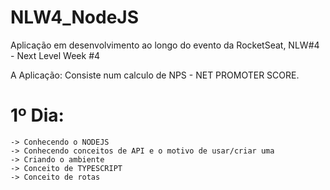 # NLW4_NodeJS
 Aplicação em desenvolvimento ao longo do evento da RocketSeat,
 NLW#4 - Next Level Week #4


A Aplicação:
Consiste num calculo de NPS - NET PROMOTER SCORE.


# 1º Dia:
    -> Conhecendo o NODEJS
    -> Conhecendo conceitos de API e o motivo de usar/criar uma
    -> Criando o ambiente
    -> Conceito de TYPESCRIPT
    -> Conceito de rotas